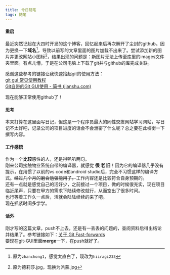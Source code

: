 ```yaml
---
title: 今日随笔
tags: 随笔
---
```


#### 重启

最近突然记起在大四时开发的这个博客，回忆起来后再次解开了尘封的github。因为更换一下**域名**[^1]，导致以前写的文章里面的图片加载不出来了。尝试添加新的图片并更改网站小图标[^2]，结果出现的问题是：新图片无法上传至库里的images文件夹里面。有点儿懵，于是在公司电脑上下载了git并与github的库完成关联。

感谢这些参考的链接让我快速拾起git的使用方法：  
[git gui 常见使用教程](https://blog.csdn.net/dailingnan0827/article/details/80538400)  
[Git自带的Git GUI使用 - 简书 (jianshu.com)](https://www.jianshu.com/p/4f2d5f58c86c)  

现在能够正常使用github了！

#### 思考

本来打算在这里面写日记，但这是一个程序员最大的~~同性交友网站~~学习网站，写日记不太好吧，记录公司的项目进度的话会不会泄密了什么呢？总之要在此权衡一下撰写内容。

#### 工作感悟

作为一个**比较**感性的人，还是得叭叭两句。  
刚来公司接触物业系统自带的编译器，就感觉 **很 老 旧**！因为它的编译器几乎没有提示，在用惯了以前的vs code和android studio后，完全不习惯这样的编译方式。~~经过几个月的磨合勉强能用了。~~工作内容还是比较符合自身预期的。  
还有一点就是感觉自己的活好少，之前接过一个项目，做的时候很充实，现在项目临近尾声，只要在甲方的需求下陆续修改就行，从而空出了很多时间。  
也行等着工作久一点后，活就会陆陆续续的来了吧。  
现在抓紧时间多学学。

#### 话外

刚才写的这篇文章，push不上去，还是有一丢丢的问题的，查阅资料后得出结论并结果了。参考链接如下：[关于 Git Fast-forwards ](https://zhuanlan.zhihu.com/p/303978308)  
要现在git-GUI里面**merge**一下，在push就好了。

[^1]: 原为`zhanchong1`，感觉太直白了，现改为`hiiragi233`
[^2]:  原为德莉莎.jpg，现换为派蒙.jpg

